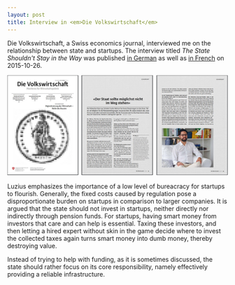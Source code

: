 ```yaml
---
layout: post
title: Interview in <em>Die Volkswirtschaft</em>
---
```

<p><emp>Die Volkswirtschaft</em>, a Swiss economics journal, interviewed me on the relationship between state and startups. The interview titled <em>The State Shouldn't Stay in the Way</em> was published <a href="http://dievolkswirtschaft.ch/de/2015/10/meisser-11-2015/">in German</a> as well as <a href="http://dievolkswirtschaft.ch/fr/2015/10/letat-ne-doit-pas-se-mettre-en-travers-du-chemin/">in French</a> on 2015-10-26.</p>

<p><a href="http://dievolkswirtschaft.ch/content/uploads/2015/10/11_Tesar_Interview_Meisser_DE.pdf"><img src="/assets/images/vwl.jpg" alt="" class="image full"></a></p>

<p>Luzius emphasizes the importance of a low level of bureacracy for startups to flourish. Generally, the fixed costs caused by regulation pose a disproportionate burden on startups in comparison to larger companies. It is argued that the state should not invest in startups, neither directly nor indirectly through pension funds. For startups, having smart money from investors that care and can help is essential. Taxing these investors, and then letting a hired expert without skin in the game decide where to invest the collected taxes again turns smart money into dumb money, thereby destroying value.</p>

<p>Instead of trying to help with funding, as it is sometimes discussed, the state should rather focus on its core responsibility, namely effectively providing a reliable infrastructure.</p>
